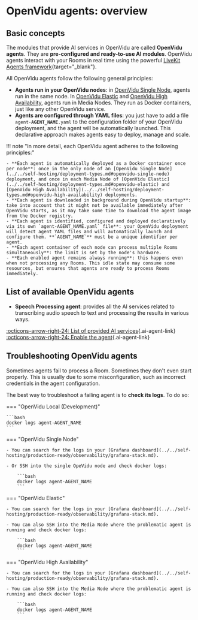 # OpenVidu agents: overview

## Basic concepts

The modules that provide AI services in OpenVidu are called **OpenVidu agents**. They are **pre-configured and ready-to-use AI modules**. OpenVidu agents interact with your Rooms in real time using the powerful [LiveKit Agents framework](https://docs.livekit.io/agents/){target="\_blank"}.

All OpenVidu agents follow the following general principles:

- **Agents run in your OpenVidu nodes**: in [OpenVidu Single Node](../../self-hosting/deployment-types.md#openvidu-single-node), agents run in the same node. In [OpenVidu Elastic](../../self-hosting/deployment-types.md#openvidu-elastic) and [OpenVidu High Availability](../../self-hosting/deployment-types.md#openvidu-high-availability), agents run in Media Nodes. They run as Docker containers, just like any other OpenVidu service.
- **Agents are configured through YAML files**: you just have to add a file <code>agent-<strong>AGENT_NAME</strong>.yaml</code> to the configuration folder of your OpenVidu deployment, and the agent will be automatically launched. This declarative approach makes agents easy to deploy, manage and scale.

!!! note "In more detail, each OpenVidu agent adheres to the following principles:"

    - **Each agent is automatically deployed as a Docker container once per node**: once in the only node of an [OpenVidu Single Node](../../self-hosting/deployment-types.md#openvidu-single-node) deployment, and once in each Media Node of [OpenVidu Elastic](../../self-hosting/deployment-types.md#openvidu-elastic) and [OpenVidu High Availability](../../self-hosting/deployment-types.md#openvidu-high-availability) deployments.
    - **Each agent is downloaded in background during OpenVidu startup**: take into account that it might not be available immediately after OpenVidu starts, as it may take some time to download the agent image from the Docker registry.
    - **Each agent is identified, configured and deployed declaratively via its own `agent-AGENT_NAME.yaml` file**: your OpenVidu deployment will detect agent YAML files and will automatically launch and configure them. **`AGENT_NAME`** must be a unique identifier per agent.
    - **Each agent container of each node can process multiple Rooms simultaneously**: the limit is set by the node's hardware.
    - **Each enabled agent remains always running**: this happens even when not processing any Rooms. This idle state may consume some resources, but ensures that agents are ready to process Rooms immediately.

## List of available OpenVidu agents

- **Speech Processing agent**: provides all the AI services related to transcribing audio speech to text and processing the results in various ways.

[:octicons-arrow-right-24: List of provided AI services](../overview.md#speech-processing-agent){.ai-agent-link}
[:octicons-arrow-right-24: Enable the agent](../speech-processing/enabling-agent.md){.ai-agent-link}

## Troubleshooting OpenVidu agents

Sometimes agents fail to process a Room. Sometimes they don't even start properly. This is usually due to some misconfiguration, such as incorrect credentials in the agent configuration.

The best way to troubleshoot a failing agent is to **check its logs**. To do so:

=== "OpenVidu Local (Development)"

    ```bash
    docker logs agent-AGENT_NAME
    ```

=== "OpenVidu Single Node"

    - You can search for the logs in your [Grafana dashboard](../../self-hosting/production-ready/observability/grafana-stack.md).

    - Or SSH into the single OpeVidu node and check docker logs:

        ```bash
        docker logs agent-AGENT_NAME
        ```

=== "OpenVidu Elastic"

    - You can search for the logs in your [Grafana dashboard](../../self-hosting/production-ready/observability/grafana-stack.md).

    - You can also SSH into the Media Node where the problematic agent is running and check docker logs:

        ```bash
        docker logs agent-AGENT_NAME
        ```

=== "OpenVidu High Availability"

    - You can search for the logs in your [Grafana dashboard](../../self-hosting/production-ready/observability/grafana-stack.md).

    - You can also SSH into the Media Node where the problematic agent is running and check docker logs:

        ```bash
        docker logs agent-AGENT_NAME
        ```

